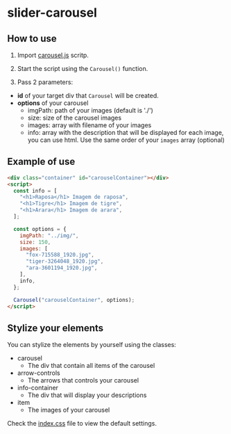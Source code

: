 # slider-carousel

## How to use
1. Import [carousel.js](./js/carousel.js) scritp.

1. Start the script using the `Carousel()` function.

1. Pass 2 parameters:
  - **id** of your target div that `Carousel` will be created.
  - **options** of your carousel
    - imgPath: path of your images (default is './')
    - size: size of the carousel images
    - images: array with filename of your images
    - info: array with the description that will be displayed for each image, you can use html. Use the same order of your `images` array (optional)

## Example of use

``` html
<div class="container" id="carouselContainer"></div>
<script>
  const info = [
    "<h1>Raposa</h1> Imagem de raposa",
    "<h1>Tigre</h1> Imagem de tigre",
    "<h1>Arara</h1> Imagem de arara",
  ];

  const options = {
    imgPath: "../img/",
    size: 150,
    images: [
      "fox-715588_1920.jpg",
      "tiger-3264048_1920.jpg",
      "ara-3601194_1920.jpg",
    ],
    info,
  };

  Carousel("carouselContainer", options);
</script>
```

## Stylize your elements

You can stylize the elements by yourself using the classes:

- carousel
  - The div that contain all items of the carousel
- arrow-controls
  - The arrows that controls your carousel
- info-container
  - The div that will display your descriptions
- item
  - The images of your carousel

Check the [index.css](./css/index.css) file to view the default settings.